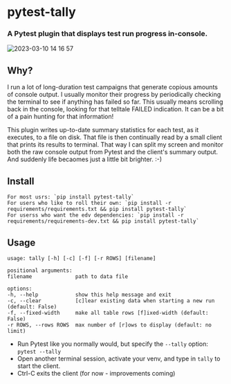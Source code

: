 # pytest-tally

### A Pytest plugin that displays test run progress in-console. ###

![2023-03-10 14 16 57](https://user-images.githubusercontent.com/4308435/224430560-04f9de9e-2446-4a78-afb6-5f5f4bbfb05c.gif)


## Why?
I run a lot of long-duration test campaigns that generate copious amounts of console output. I usually monitor their progress by periodically checking the terminal to see if anything has failed so far. This usually means scrolling back in the console, looking for that telltale FAILED indication. It can be a bit of a pain hunting for that information!

This plugin writes up-to-date summary statistics for each test, as it executes, to a file on disk. That file is then continually read by a small client that prints its results to terminal. That way I can split my screen and monitor both the raw console output from Pytest and the client's summary output. And suddenly life becaomes just a little bit brighter. :-)

## Install ##
    For most usrs: `pip install pytest-tally`
    For users who like to roll their own: `pip install -r requirements/requirements.txt && pip install pytest-tally`
    For userss who want the edv dependencies: `pip install -r requirements/requirements-dev.txt && pip install pytest-tally`

## Usage ##
    usage: tally [-h] [-c] [-f] [-r ROWS] [filename]

    positional arguments:
    filename              path to data file

    options:
    -h, --help            show this help message and exit
    -c, --clear           [c]lear existing data when starting a new run (default: False)
    -f, --fixed-width     make all table rows [f]ixed-width (default: False)
    -r ROWS, --rows ROWS  max number of [r]ows to display (default: no limit)

- Run Pytest like you normally would, but specify the `--tally` option: `pytest --tally`
- Open another terminal session, activate your venv, and type in `tally` to start the client.
- Ctrl-C exits the client (for now - improvements coming)
